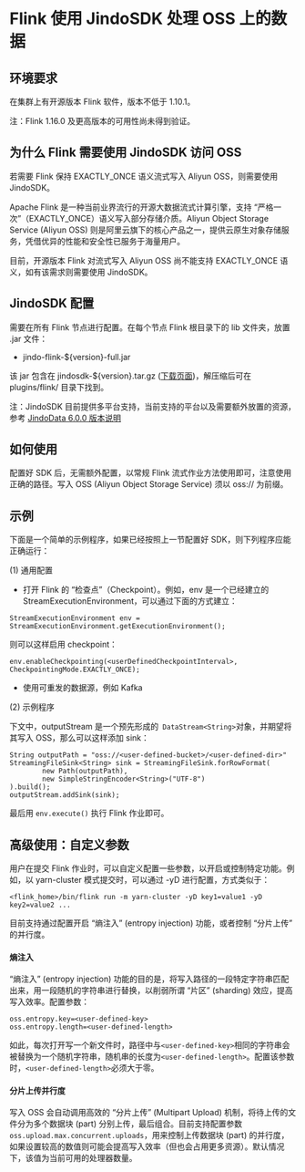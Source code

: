 # Flink 使用 JindoSDK 处理 OSS 上的数据

## 环境要求

在集群上有开源版本 Flink 软件，版本不低于 1.10.1。

注：Flink 1.16.0 及更高版本的可用性尚未得到验证。

## 为什么 Flink 需要使用 JindoSDK 访问 OSS

若需要 Flink 保持 EXACTLY_ONCE 语义流式写入 Aliyun OSS，则需要使用 JindoSDK。

Apache Flink 是一种当前业界流行的开源大数据流式计算引擎，支持 “严格一次”（EXACTLY_ONCE）语义写入部分存储介质。Aliyun Object Storage Service (Aliyun OSS) 则是阿里云旗下的核心产品之一，提供云原生对象存储服务，凭借优异的性能和安全性已服务于海量用户。

目前，开源版本 Flink 对流式写入 Aliyun OSS 尚不能支持 EXACTLY_ONCE 语义，如有该需求则需要使用 JindoSDK。

## JindoSDK 配置

需要在所有 Flink 节点进行配置。在每个节点 Flink 根目录下的 lib 文件夹，放置 .jar 文件：
* jindo-flink-${version}-full.jar

该 jar 包含在 jindosdk-${version}.tar.gz ([下载页面](/docs/user/6.x/6.0.0/jindodata_download.md))，解压缩后可在 plugins/flink/ 目录下找到。

注：JindoSDK 目前提供多平台支持，当前支持的平台以及需要额外放置的资源，参考 [JindoData 6.0.0 版本说明](/docs/user/6.x/6.0.0/release-notes.md)

## 如何使用

配置好 SDK 后，无需额外配置，以常规 Flink 流式作业方法使用即可，注意使用正确的路径。写入 OSS (Aliyun Object Storage Service) 须以 oss:// 为前缀。

## 示例

下面是一个简单的示例程序，如果已经按照上一节配置好 SDK，则下列程序应能正确运行：

(1) 通用配置

* 打开 Flink 的 “检查点”（Checkpoint）。例如，env 是一个已经建立的 StreamExecutionEnvironment，可以通过下面的方式建立：
```
StreamExecutionEnvironment env = StreamExecutionEnvironment.getExecutionEnvironment();
```
则可以这样启用 checkpoint：
```
env.enableCheckpointing(<userDefinedCheckpointInterval>, CheckpointingMode.EXACTLY_ONCE);
```

* 使用可重发的数据源，例如 Kafka

(2) 示例程序

下文中，outputStream 是一个预先形成的` DataStream<String>`对象，并期望将其写入 OSS，那么可以这样添加 sink：
```
String outputPath = "oss://<user-defined-bucket>/<user-defined-dir>"
StreamingFileSink<String> sink = StreamingFileSink.forRowFormat(
        new Path(outputPath),
        new SimpleStringEncoder<String>("UTF-8")
).build();
outputStream.addSink(sink);
```
最后用 `env.execute()` 执行 Flink 作业即可。

## 高级使用：自定义参数

用户在提交 Flink 作业时，可以自定义配置一些参数，以开启或控制特定功能。例如，以 yarn-cluster 模式提交时，可以通过 -yD 进行配置，方式类似于：
```
<flink_home>/bin/flink run -m yarn-cluster -yD key1=value1 -yD key2=value2 ...
```

目前支持通过配置开启 “熵注入” (entropy injection) 功能，或者控制 “分片上传” 的并行度。

#### 熵注入

“熵注入” (entropy injection) 功能的目的是，将写入路径的一段特定字符串匹配出来，用一段随机的字符串进行替换，以削弱所谓 “片区” (sharding) 效应，提高写入效率。配置参数：
```
oss.entropy.key=<user-defined-key>
oss.entropy.length=<user-defined-length>
```
如此，每次打开写一个新文件时，路径中与`<user-defined-key>`相同的字符串会被替换为一个随机字符串，随机串的长度为`<user-defined-length>`。配置该参数时，`<user-defined-length>`必须大于零。

#### 分片上传并行度

写入 OSS 会自动调用高效的 “分片上传” (Multipart Upload) 机制，将待上传的文件分为多个数据块 (part) 分别上传，最后组合。目前支持配置参数`oss.upload.max.concurrent.uploads`，用来控制上传数据块 (part) 的并行度，如果设置较高的数值则可能会提高写入效率（但也会占用更多资源）。默认情况下，该值为当前可用的处理器数量。

